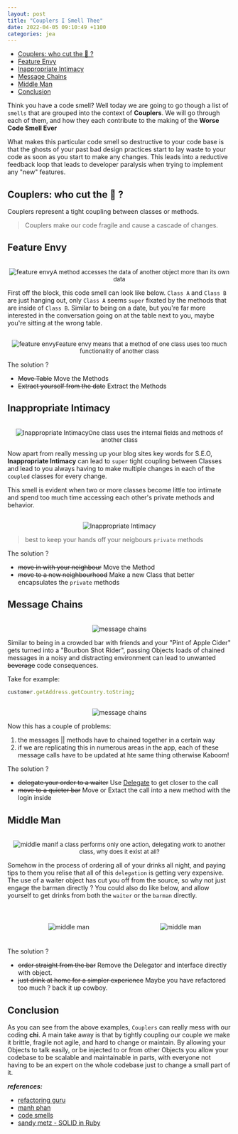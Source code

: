 ```yaml
---
layout: post
title: "Couplers I Smell Thee"
date: 2022-04-05 09:10:49 +1100
categories: jea
---
```


<sl-format-date  date="{{page.date}}"  month="long"  day="numeric"  year="numeric"></sl-format-date>
- [Couplers: who cut the 🧀 ?](#couplers-who-cut-the--)
- [Feature Envy](#feature-envy)
- [Inappropriate Intimacy](#inappropriate-intimacy)
- [Message Chains](#message-chains)
- [Middle Man](#middle-man)
- [Conclusion](#conclusion)

Think you have a code smell? Well today we are going to go though a list of `smells` that are grouped into the context of **Couplers**. We will go through each of them, and how they each contribute to the making of the
**Worse Code Smell Ever**

What makes this particular code smell so destructive to your code base is that the ghosts of your past bad design practices start to lay waste to your code as soon as you start to make any changes. This leads into a reductive feedback loop that leads to developer paralysis when trying to implement any "new" features.

## Couplers: who cut the 🧀 ?
Couplers represent a tight coupling between classes or methods.

> Couplers make our code fragile and cause a cascade of changes.

## Feature Envy
<div style="text-align: center; padding-top: 1rem">
<img  class="fit-picture"  src="https://res.cloudinary.com/oeelsafe/image/upload/v1649213758/feature-envy-01_x850vo"  alt="feature envy" ><span style="font-size: small">A method accesses the data of another object more than its own data</span></div>

First off the block, this code smell can look like below. ```Class A``` and ```Class B``` are just hanging out, only ```Class A``` seems ```super``` fixated by the methods that are inside of ```Class B```. Similar to being on a date, but you're far more interested in the conversation going on at the table next to you, maybe you're sitting at the wrong table.

<div style="text-align: center; padding-top: 1rem">
<img  class="fit-picture"  src="https://res.cloudinary.com/oeelsafe/image/upload/v1649224781/feature-envy_ngrm2v"  alt="feature envy" ><span style="font-size: small">Feature envy means that a method of one class uses too much functionality of another class</span></div>

The solution ?
 - ~~Move Table~~ Move the Methods
 - ~~Extract yourself from the date~~ Extract the Methods
## Inappropriate Intimacy
<div style="text-align: center; padding-top: 1rem">
<img  class="fit-picture"  src="https://res.cloudinary.com/oeelsafe/image/upload/v1649213758/inappropriate-intimacy-01_i9yocg"  alt="Inappropriate Intimacy" ><span style="font-size: small">One class uses the internal fields and methods of another class</span></div>

Now apart from really messing up your blog sites key words for S.E.O, **Inappropriate Intimacy** can lead to `super` tight coupling between Classes and lead to you always having to make multiple changes in each of the `coupled` classes for every change.

This smell is evident when two or more classes become little too intimate and spend too much time accessing each other's private methods and behavior.

<div style="text-align: center; padding-top: 1rem">
<img  class="fit-picture"  src="https://res.cloudinary.com/oeelsafe/image/upload/v1649226388/multiple-links_gzmlvq"  alt="Inappropriate Intimacy" ><span style="font-size: small"></span></div>

> best to keep your hands off your neigbours `private` methods

The solution ?
 - ~~move in with your neighbour~~ Move the Method
 - ~~move to a new neighbourhood~~ Make a new Class that better encapsulates the `private` methods
## Message Chains
<div style="text-align: center; padding-top: 1rem">
<img  class="fit-picture"  src="https://res.cloudinary.com/oeelsafe/image/upload/v1649213758/message-chains-01_uhrdsg"  alt="message chains" ><span style="font-size: small"></span></div>

Similar to being in a crowded bar with friends and your "Pint of Apple Cider" gets turned into a "Bourbon Shot Rider", passing Objects loads of chained messages in a noisy and distracting environment can lead to unwanted ~~beverage~~ code consequences.

Take for example:

```ruby
customer.getAddress.getCountry.toString;
```

<div style="text-align: center; padding-top: 1rem">
<img  class="fit-picture"  src="https://res.cloudinary.com/oeelsafe/image/upload/v1649227538/complex-message-chain_c7qdfc"  alt="message chains" ><span style="font-size: small"></span></div>

Now this has a couple of problems:
1. the messages || methods have to chained together in a certain way
2. if we are replicating this in numerous areas in the app, each of these message calls have to be updated at hte same thing otherwise Kaboom!

The solution ?
 - ~~delegate your order to a waiter~~ Use [Delegate](https://refactoring.guru/hide-delegate) to get closer to the call
 - ~~move to a quieter bar~~ Move or Extact the call into a new method with the login inside

## Middle Man
<div style="text-align: center; padding-top: 1rem">
<img  class="fit-picture"  src="https://res.cloudinary.com/oeelsafe/image/upload/v1649213758/middle-man-01_lqhwmu"  alt="middle man" ><span style="font-size: small">If a class performs only one action, delegating work to another class, why does it exist at all?</span></div>

Somehow in the process of ordering all of your drinks all night, and paying tips to them you relise that all of this `delegation` is getting very expensive. The use of a waiter object has cut you off from the source, so why not just engage the barman directly ? You could also do like below, and allow yourself to get drinks from both the `waiter` or the `barman` directly.

<div style="text-align: center; padding-top: 1rem; display: flex; flex-wrap: wrap; justify-content: space-around; align-items: center ">
<img  style="max-width: 180px; padding: 1.5rem; text-align: center;"  src="https://res.cloudinary.com/oeelsafe/image/upload/v1649230621/Remove_20Middle_20Man_20-_20Before_okmsii"  alt="middle man" ><img  style="max-width: 480px; text-align: center; "  src="https://res.cloudinary.com/oeelsafe/image/upload/v1649230823/Remove_20Middle_20Man_20-_20After_zp0trn"  alt="middle man" ></div>

The solution ?
 - ~~order straight from the bar~~ Remove the Delegator and interface directly with object.
 - ~~just drink at home for a simpler experience~~ Maybe you have refactored too much ? back it up cowboy.

## Conclusion

As you can see from the above examples, `Couplers` can really mess with our coding **chi**. A main take away is that by tightly coupling our couple we make it brittle, fragile not agile, and hard to change or maintain. By allowing your Objects to talk easily, or be injected to or from other Objects you allow your codebase to be scalable and maintainable in parts, with everyone not having to be an expert on the whole codebase just to change a small part of it.

***references:***
- [refactoring guru](https://refactoring.guru/smells/)
- [manh phan](https://ducmanhphan.github.io/2020-01-10-Refactoring-couplers/)
- [code smells](https://codesmells.org/)
- [sandy metz - SOLID in Ruby](https://www.youtube.com/watch?v=8STtzjyDTTQ)
